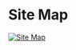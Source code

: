 # Site Map

[![Site Map](https://www.plantuml.com/plantuml/png/LL6nJWCn3Dtp5PwHxWSwe5OLGoLWQ0KBCAGNDnVrpZublaB_7hjHAbWI-_az-yLP5_5PbcbqGme8ECroXO2bpscMnEG-7hwW2_nDtICySqpaRYTq8vv4iKsOD5lLkzKKtsDCHJ0tAASu6FyWd57vRqLhDJ7wJd1oJQD86sQuidUXHQz-mXPlGW1Xw7qMLtsOyE17B7kSEKjnpTvJI0A9BaWwydg7NppvYE1lwQAMYlihD-6FHJPcUtXlXjjZjZRP3YLk1-pFl8Zxtw5hEwgckxQ2Ahjdn88WF0EVwijXPRVsW-CYmWGAoO3GSoRCHiCBvkidpJwQ4iXVKlI2SFJzsO3nriRAReqKz8z_0G00)](https://www.plantuml.com/plantuml/uml/LL6nJWCn3Dtp5PwHxWSwe5OLGoLWQ0KBCAGNDnVrpZublaB_7hjHAbWI-_az-yLP5_5PbcbqGme8ECroXO2bpscMnEG-7hwW2_nDtICySqpaRYTq8vv4iKsOD5lLkzKKtsDCHJ0tAASu6FyWd57vRqLhDJ7wJd1oJQD86sQuidUXHQz-mXPlGW1Xw7qMLtsOyE17B7kSEKjnpTvJI0A9BaWwydg7NppvYE1lwQAMYlihD-6FHJPcUtXlXjjZjZRP3YLk1-pFl8Zxtw5hEwgckxQ2Ahjdn88WF0EVwijXPRVsW-CYmWGAoO3GSoRCHiCBvkidpJwQ4iXVKlI2SFJzsO3nriRAReqKz8z_0G00)
